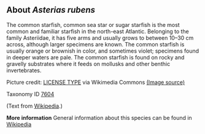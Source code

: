 **About *Asterias rubens***
-------------------------
The common starfish, common sea star or sugar starfish is the most 
common and familiar starfish in the north-east Atlantic. Belonging to 
the family Asteriidae, it has five arms and usually grows to between 
10–30 cm across, although larger specimens are known. The common 
starfish is usually orange or brownish in color, and sometimes violet; 
specimens found in deeper waters are pale. The common starfish is 
found on rocky and gravelly substrates where it feeds on mollusks and 
other benthic invertebrates.


Picture credit: [LICENSE TYPE]() via Wikimedia Commons [(Image source)](https://upload.wikimedia.org/wikipedia/commons/thumb/b/bb/Asterias_rubens.jpg/320px-Asterias_rubens.jpg)

Taxonomy ID [7604](https://www.uniprot.org/taxonomy/7604)

(Text from [Wikipedia](https://en.wikipedia.org/).)

**More information**
General information about this species can be found in [Wikipedia](https://en.wikipedia.org/wiki/Common_starfish)
